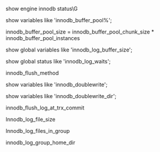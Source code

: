 show engine innodb status\G


show variables like 'innodb_buffer_pool%';


innodb_buffer_pool_size = innodb_buffer_pool_chunk_size * innodb_buffer_pool_instances


show global variables like 'innodb_log_buffer_size';

show global status like 'innodb_log_waits';

innodb_flush_method

show variables like 'innodb_doublewrite';

show variables like 'innodb_doublewrite_dir';

innodb_flush_log_at_trx_commit 

Innodb_log_file_size

Innodb_log_files_in_group

innodb_log_group_home_dir
